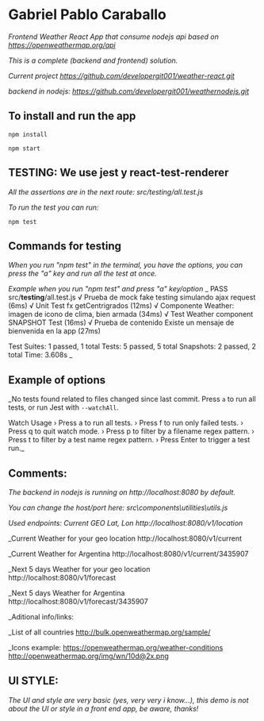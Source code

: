 # Gabriel Pablo Caraballo
_Frontend Weather React App that consume nodejs api based on https://openweathermap.org/api_

_This is a complete (backend and frontend) solution._

_Current project https://github.com/developergit001/weather-react.git_

_backend in nodejs: https://github.com/developergit001/weathernodejs.git_

## To install and run the app
``` 
npm install
```
```
npm start
```

## TESTING: We use jest y react-test-renderer

_All the assertions are in the next route:_
_src/testing/all.test.js_

_To run the test you can run:_
```
npm test
```

## Commands for testing
_When you run "npm test" in the terminal, you have the options, you can press the "a" key and run all the test at once._

_Example when you run "npm test" and press "a" key/option_
_
 PASS  src/__testing__/all.test.js
  √ Prueba de mock fake testing simulando ajax request (6ms)
  √ Unit Test fx getCentrigrados  (12ms)
  √ Componente Weather: imagen de icono de clima, bien armada (34ms)
  √ Test Weather component SNAPSHOT Test (16ms)
  √ Prueba de contenido Existe un mensaje de bienvenida en la app (27ms)

Test Suites: 1 passed, 1 total
Tests:       5 passed, 5 total
Snapshots:   2 passed, 2 total
Time:        3.608s
_

## Example of options
_No tests found related to files changed since last commit.
Press `a` to run all tests, or run Jest with `--watchAll`.

Watch Usage
 › Press a to run all tests.
 › Press f to run only failed tests.
 › Press q to quit watch mode.
 › Press p to filter by a filename regex pattern.
 › Press t to filter by a test name regex pattern.
 › Press Enter to trigger a test run._ 

## Comments:
_The backend in nodejs is running on http://localhost:8080 by default._

_You can change the host/port here:
src\components\utilities\utils.js_

_Used endpoints:
Current GEO Lat, Lon
http://localhost:8080/v1/location_

_Current Weather for your geo location
http://localhost:8080/v1/current

_Current Weather for Argentina
http://localhost:8080/v1/current/3435907

_Next 5 days Weather for your geo location
http://localhost:8080/v1/forecast

_Next 5 days Weather for Argentina
http://localhost:8080/v1/forecast/3435907

_Aditional info/links:

_List of all countries
http://bulk.openweathermap.org/sample/

_Icons example:
https://openweathermap.org/weather-conditions
http://openweathermap.org/img/wn/10d@2x.png

## UI STYLE:
_The UI and style are very basic (yes, very very i know...), this demo is not about the UI or style in a front end app, be aware, thanks!_

